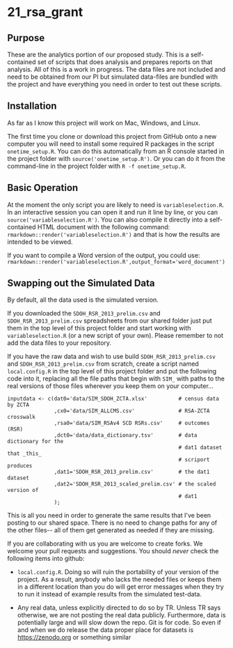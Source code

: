 # 21_rsa_grant

## Purpose



These are the analytics portion of our proposed study. This is a self-contained
set of scripts that does analysis and prepares reports on that analysis. All of
this is a work in progress. The data files are not included and need to be
obtained from our PI but simulated data-files are bundled with the project and
have everything you need in order to test out these scripts.

## Installation

As far as I know this project will work on Mac, Windows, and Linux.

The first time you clone or download this project from GitHub onto a new
computer you will need to install some required R packages in the script
`onetime_setup.R`. You can do this automatically from an R console started in
the project folder with `source('onetime_setup.R')`. Or you can do it from the
command-line in the project folder with `R -f onetime_setup.R`.

## Basic Operation

At the moment the only script you are likely to need is `variableselection.R`.
In an interactive session you can open it and run it line by line, or you can
`source('variableselection.R')`. You can also compile it directly into a
self-contained HTML document with the following command:
`rmarkdown::render('variableselection.R')` and that is how the results are
intended to be viewed.

If you want to compile a Word version of the output, you could use: 
`rmarkdown::render('variableselection.R',output_format='word_document')`

## Swapping out the Simulated Data

By default, all the data used is the simulated version. 

If you downloaded the `SDOH_RSR_2013_prelim.csv` and `SDOH_RSR_2013_prelim.csv`
spreadsheets from our shared folder just put them in the top level of this
project folder and start working with `variableselection.R` (or a new script of
your own). Please remember to not add the data files to your repository.

If you have the raw data and wish to use build `SDOH_RSR_2013_prelim.csv` and
`SDOH_RSR_2013_prelim.csv` from scratch, create a script named `local.config.R`
in the top level of this project folder and put the following code into it,
replacing all the file paths that begin with `SIM_` with paths to the real
versions of those files wherever you keep them on your computer...
```
inputdata <- c(dat0='data/SIM_SDOH_ZCTA.xlsx'          # census data by ZCTA
               ,cx0='data/SIM_ALLCMS.csv'              # RSA-ZCTA crosswalk
               ,rsa0='data/SIM_RSAv4 SCD RSRs.csv'     # outcomes (RSR)
               ,dct0='data/data_dictionary.tsv'        # data dictionary for the
                                                       # dat1 dataset that _this_
                                                       # scriport produces
               ,dat1='SDOH_RSR_2013_prelim.csv'        # the dat1 dataset
               ,dat2='SDOH_RSR_2013_scaled_prelim.csv' # the scaled version of
                                                       # dat1
               );
```

This is all you need in order to generate the same results that I've been
posting to our shared space. There is no need to change paths for any of the
other files-- all of them get generated as needed if they are missing.

If you are collaborating with us you are welcome to create forks.
We welcome your pull requests and suggestions. You should _never_ check the
following items into github:

* `local.config.R`. Doing so will ruin the portability of your version of the 
  project. As a result, anybody who lacks the needed files or keeps them in a
  different location than you do will get error messages when they try to run it
  instead of example results from the simulated test-data.

* Any real data, unless explicitly directed to do so by TR. Unless TR says
  otherwise, we are not posting the real data publicly. Furthermore, data is
  potentially large and will slow down the repo. Git is for code. So even if and
  when we do release the data proper place for datasets is https://zenodo.org
  or something similar
  

